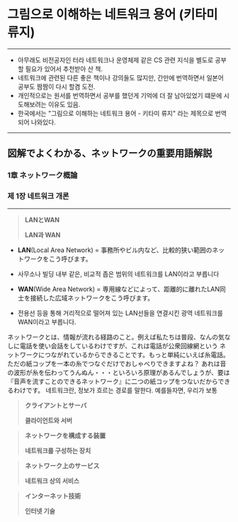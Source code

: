 # 그림으로 이해하는 네트워크 용어 (키타미 류지)

---

* 아무래도 비전공자인 터라 네트워크나 운영체제 같은 CS 관련 지식을 별도로 공부할 필요가 있어서 추천받아 산 책. 
* 네트워크에 관련된 다른 좋은 책이나 강의들도 많지만, 간만에 번역하면서 일본어 공부도 짬짬이 다시 할겸 도전. 
* 개인적으로는 원서를 번역하면서 공부를 했던게 기억에 더 잘 남아있었기 떄문에 시도해보려는 이유도 있음. 
* 한국에서는 "그림으로 이해하는 네트워크 용어 - 키타미 류지" 라는 제목으로 번역되어 나와있다. 
---

## 図解でよくわかる、ネットワークの重要用語解説

### 1章    ネットワーク概論
### 제 1장 네트워크 개론

---


> **LANとWAN**
> 
> **LAN과 WAN**

* **LAN**(Local Area Network) = 事務所やビル内など、比較的狭い範囲のネットワークをこう呼びます。

* 사무소나 빌딩 내부 같은, 비교적 좁은 범위의 네트워크를 LAN이라고 부릅니다

* **WAN**(Wide Area Network) = 専用線などによって、距離的に離れたLAN同士を接続した広域ネットワークをこう呼びます。

* 전용선 등을 통해 거리적으로 떨어져 있는 LAN선들을 연결시킨 광역 네트워크를 WAN이라고 부릅니다. 

ネットワークとは、情報が流れる経路のこと。例えば私たちは普段、なんの気なしに電話を使い会話をしているわけですが、これは電話が公衆回線網という
ネットワークにつながれているからできることです。もっと単純にいえば糸電話。ただの紙コップを一本の糸でつなぐだけでおしゃべりできますよね？
あれは音の波形が糸を伝わってうんぬん・・・といろいろ原理があるんでしょうが、要は『音声を流すことのできるネットワーク』に二つの紙コップをつないだからできるわけです。
네트워크란, 정보가 흐르는 경로를 말한다. 예를들자면, 우리가 보통 


> **クライアントとサーバ**
> 
> **클라이언트와 서버**

> **ネットワークを構成する装置**
> 
> **네트워크를 구성하는 장치**

> **ネットワーク上のサービス**
> 
> **네트워크 상의 서비스**

> **インターネット技術**
> 
> **인터넷 기술**
